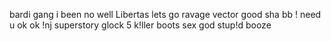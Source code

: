 bardi gang
i been no well
Libertas
lets go
ravage
vector good sha
bb
! need u
ok ok
!nj
superstory
glock 5
k!ller
boots
sex
god
stup!d
booze
